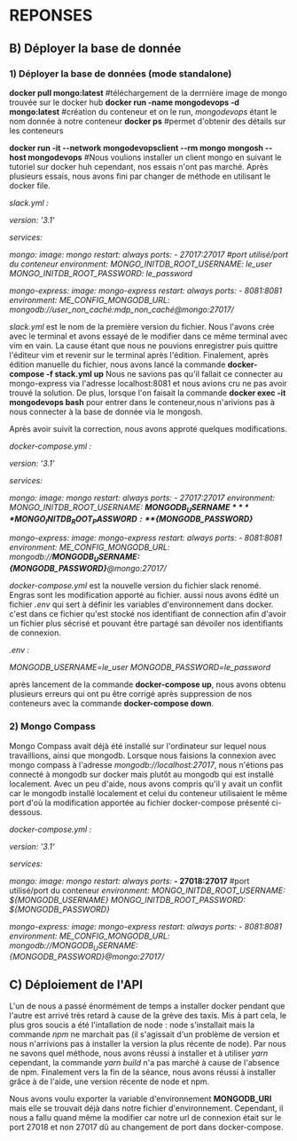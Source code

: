 # REPONSES


## B) Déployer la base de donnée

### 1) Déployer la base de données (mode standalone)

**docker pull mongo:latest** #téléchargement de la derrnière image de mongo trouvée sur le docker hub
**docker run -name mongodevops -d mongo:latest** #création du conteneur et on le run, *mongodevops* étant le nom donnée à notre conteneur
**docker ps** #permet d'obtenir des détails sur les conteneurs

**docker run -it --network mongodevopsclient --rm mongo mongosh --host mongodevops** #Nous voulions installer un client mongo en suivant le tutoriel sur docker huh cependant, nos essais n'ont pas marché. Après plusieurs essais, nous avons fini par changer de méthode en utilisant le docker file.

*slack.yml :* 

*version: '3.1'*

*services:*

  *mongo:*
    *image: mongo*
    *restart: always*
    *ports:*
      *- 27017:27017 #port utilisé/port du conteneur*
    *environment:*
      *MONGO_INITDB_ROOT_USERNAME: le_user*
      *MONGO_INITDB_ROOT_PASSWORD: le_password*

  *mongo-express:*
    *image: mongo-express*
    *restart: always*
    *ports:*
      *- 8081:8081*
    *environment:*
      *ME_CONFIG_MONGODB_URL: mongodb://user_non_caché:mdp_non_caché@mongo:27017/*

*slack.yml* est le nom de la première version du fichier. Nous l'avons crée avec le terminal et avons essayé de le modifier dans ce même terminal avec vim en vain. La cause étant que nous ne pouvions enregistrer puis quittre l'éditeur vim et revenir sur le terminal après l'édition. Finalement, après édition manuelle du fichier, nous avons lancé la commande **docker-compose -f stack.yml up**
Nous ne savions pas qu'il fallait ce connecter au mongo-express via l'adresse localhost:8081 et nous avions cru ne pas avoir trouvé la solution.
De plus, lorsque l'on faisait la commande **docker exec -it mongodevops bash** pour entrer dans le conteneur,nous n'arivions pas à nous connecter à la base de donnée via le mongosh.

Après avoir suivit la correction, nous avons approté quelques modifications.

*docker-compose.yml :*

*version: '3.1'*

*services:*

  *mongo:*
    *image: mongo*
    *restart: always*
    *ports:*
      *- 27017:27017* 
    *environment:*
      *MONGO_INITDB_ROOT_USERNAME: **${MONGODB_USERNAME}***
      *MONGO_INITDB_ROOT_PASSWORD: **${MONGODB_PASSWORD}***

  *mongo-express:*
    *image: mongo-express*
    *restart: always*
    *ports:*
      *- 8081:8081*
    *environment:*
      *ME_CONFIG_MONGODB_URL: mongodb://**${MONGODB_USERNAME}:${MONGODB_PASSWORD}**@mongo:27017/*

*docker-compose.yml* est la nouvelle version du fichier slack renomé. Engras sont les modification apporté au fichier. aussi nous avons édité un fichier *.env* qui sert à définir les variables d'environnement dans docker. c'est dans ce fichier qu'est stocké nos identifiant de connection afin d'avoir un fichier plus sécrisé et pouvant être partagé san dévoiler nos identifiants de connexion.

*.env :*

*MONGODB_USERNAME=le_user*
*MONGODB_PASSWORD=le_password*

après lancement de la commande **docker-compose up**, nous avons obtenu plusieurs erreurs qui ont pu être corrigé après suppression de nos conteneurs avec la commande **docker-compose down**.

### 2) Mongo Compass

Mongo Compass avait déjà été installé sur l'ordinateur sur lequel nous travaillions, ainsi que mongodb. Lorsque nous faisions la connexion avec mongo compass à l'adresse *mongodb://localhost:27017*, nous n'étions pas connecté à mongodb sur docker mais plutôt au mongodb qui est installé localement. Avec un peu d'aide, nous avons compris qu'il y avait un conflit car le mongodb installé localement et celui du conteneur utilisaient le même port d'où la modification apportée au fichier docker-compose présenté ci-dessous.

*docker-compose.yml :*

*version: '3.1'*

*services:*

  *mongo:*
    *image: mongo*
    *restart: always*
    *ports:*
      **- 27018:27017** #port utilisé/port du conteneur
    *environment:*
      *MONGO_INITDB_ROOT_USERNAME: ${MONGODB_USERNAME}*
      *MONGO_INITDB_ROOT_PASSWORD: ${MONGODB_PASSWORD}*

  *mongo-express:*
    *image: mongo-express*
    *restart: always*
    *ports:*
      *- 8081:8081*
    *environment:*
      *ME_CONFIG_MONGODB_URL: mongodb://${MONGODB_USERNAME}:${MONGODB_PASSWORD}@mongo:27017/*

## C) Déploiement de l'API

L'un de nous a passé énormément de temps a installer docker pendant que l'autre est arrivé très retard à cause de la grève des taxis. Mis à part cela, le plus gros soucis a été l'intallation de node : node s'installait mais la commande *npm* ne marchait pas (il s'agissait d'un problème de version et nous n'arrivions pas à installer la version la plus récente de node). Par nous ne savons quel méthode, nous avons réussi à installer et à utiliser *yarn* cependant, la commande *yarn build* n'a pas marché à cause de l'absence de npm. Finalement vers la fin de la séance, nous avons réussi à installer grâce à de l'aide, une version récente de node et npm.

Nous avons voulu exporter la variable d'environnement **MONGODB_URI** mais elle se trouvait déjà dans notre fichier d'environnement. Cependant, il nous a fallu quand même la modifier car notre url de connexion était sur le port 27018 et non 27017 dû au changement de port dans docker-compose.
